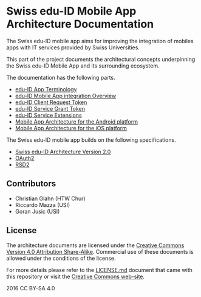 # Swiss edu-ID Mobile App Architecture Documentation

The Swiss edu-ID mobile app aims for improving the integration of mobiles apps with IT services provided by Swiss Universities.

This part of the project documents the architectural concepts underpinning the Swiss edu-ID Mobile App and its surrounding ecosystem.

The documentation has the following parts.

* [edu-ID App Terminology](eduid_app_terminology.md)
* [edu-ID Mobile App integration Overview](eduid-mobileapp-integration-overview.md)
* [edu-ID Client Request Token](eduid_app_request_tokens.md)
* [edu-ID Service Grant Token](eduid_app_service_grant_tokens.md)
* [edu-ID Service Extensions](eduid-service-extensions.md)
* [Mobile App Architecture for the Android platform](app-architecture-android.md)
* [Mobile App Architecture for the iOS platform](app-architecture-ios.md)

The Swiss edu-ID mobile app builds on the following specifications.

* [Swiss edu-ID Architecture Version 2.0](https://projects.switch.ch/export/sites/projects/eduid/.galleries/documents/Architecture_Consolidated_Draft_v02.pdf)
* [OAuth2](https://tools.ietf.org/html/rfc6749)
* [RSD2](https://github.com/BLC-HTWChur/rsd2-specification)

## Contributors

* Christian Glahn (HTW Chur)
* Riccardo Mazza (USI)
* Goran Jusic (USI)

## License

The architecture documents are licensed under the [Creative Commons Version 4.0 Attribution Share-Alike](LICENSE.md). Commercial use of these documents is allowed under the conditions of the  license.

For more details please refer to the [LICENSE.md](LICENSE.md) document that came with this repository or visit the [Creative Commons web-site](https://creativecommons.org/licenses/by-sa/4.0/).

2016 CC BY-SA 4.0

